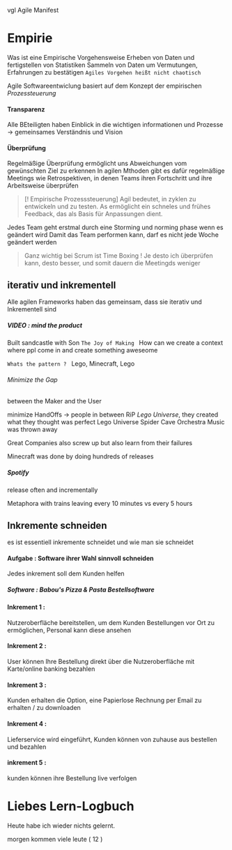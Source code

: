 
vgl Agile Manifest


# Empirie
Was ist eine Empirische Vorgehensweise 
Erheben von Daten und fertigstellen von Statistiken
Sammeln von Daten um Vermutungen, Erfahrungen zu bestätigen 
	`Agiles Vorgehen heißt nicht chaotisch`

Agile Softwareentwiclung basiert auf dem Konzept der empirischen *Prozessteuerung* 

#### Transparenz 
Alle BEteiligten haben Einblick in die wichtigen informationen und Prozesse 
-> gemeinsames Verständnis und Vision
#### Überprüfung 
Regelmäßige Überprüfung ermöglicht uns Abweichungen vom gewünschten Ziel zu erkennen
In agilen Mthoden gibt es dafür regelmäßige Meetings wie Retrospektiven, in denen Teams ihren Fortschritt und ihre Arbeitsweise überprüfen 

>[! Empirische Prozesssteuerung]
>Agil bedeutet, in zyklen zu entwickeln und zu testen. As ermöglicht ein schneles und frühes Feedback, das als Basis für Anpassungen dient.

Jedes Team geht erstmal durch eine Storming und norming phase wenn es geändert wird 
Damit das Team performen kann, darf es nicht jede Woche geändert werden 

> Ganz wichtig bei Scrum ist Time Boxing ! 
> Je desto ich überprüfen kann, desto besser, und somit dauern die Meetingds weniger 


## iterativ und inkrementell 
Alle agilen Frameworks haben das gemeinsam, dass sie iterativ und Inkrementell sind 


##### VIDEO : mind the product 
Built sandcastle with Son 
`The Joy of Making `
How can we create a context where ppl come in and create something aweseome 

`Whats the pattern ? `
Lego, Minecraft, Lego

###### Minimize the Gap 
between the Maker and the User 

minimize HandOffs -> people in between 
RiP *Lego Universe*, they created what they thought was perfect
Lego Universe Spider Cave Orchestra Music was thrown away 

Great Companies also screw up but also learn from their failures 

Minecraft was done by doing hundreds of releases 

##### Spotify
release often and incrementally 

Metaphora with trains leaving every 10 minutes vs every 5 hours 




## Inkremente schneiden
es ist essentiell inkremente schneidet und wie man sie schneidet 

#### Aufgabe : Software ihrer Wahl sinnvoll schneiden
Jedes inkrement soll dem Kunden helfen 


##### Software : Babou's Pizza & Pasta Bestellsoftware 

#### Inkrement 1 :
Nutzeroberfläche bereitstellen, um dem Kunden Bestellungen vor Ort zu ermöglichen, Personal kann diese ansehen

#### Inkrement 2 :
User können Ihre Bestellung direkt über die Nutzeroberfläche  mit Karte/online banking  bezahlen 

#### Inkrement 3 :
Kunden erhalten die Option, eine Papierlose Rechnung per Email zu erhalten / zu downloaden

#### Inkrement 4 :
Lieferservice wird eingeführt, Kunden können von zuhause aus bestellen und bezahlen

#### inkrement 5 : 
kunden können ihre Bestellung live verfolgen



# Liebes Lern-Logbuch
Heute habe ich wieder nichts gelernt.

morgen kommen viele leute ( 12 )

